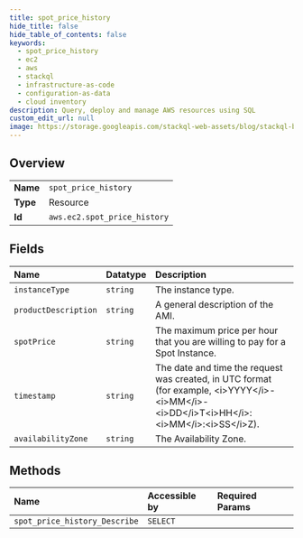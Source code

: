 ```yaml
---
title: spot_price_history
hide_title: false
hide_table_of_contents: false
keywords:
  - spot_price_history
  - ec2
  - aws    
  - stackql
  - infrastructure-as-code
  - configuration-as-data
  - cloud inventory
description: Query, deploy and manage AWS resources using SQL
custom_edit_url: null
image: https://storage.googleapis.com/stackql-web-assets/blog/stackql-blog-post-featured-image.png
---
```

  
    

## Overview
<table><tbody>
<tr><td><b>Name</b></td><td><code>spot_price_history</code></td></tr>
<tr><td><b>Type</b></td><td>Resource</td></tr>
<tr><td><b>Id</b></td><td><code>aws.ec2.spot_price_history</code></td></tr>
</tbody></table>

## Fields
| Name | Datatype | Description |
|:-----|:---------|:------------|
| `instanceType` | `string` | The instance type. |
| `productDescription` | `string` | A general description of the AMI. |
| `spotPrice` | `string` | The maximum price per hour that you are willing to pay for a Spot Instance. |
| `timestamp` | `string` | The date and time the request was created, in UTC format (for example, &lt;i&gt;YYYY&lt;/i&gt;-&lt;i&gt;MM&lt;/i&gt;-&lt;i&gt;DD&lt;/i&gt;T&lt;i&gt;HH&lt;/i&gt;:&lt;i&gt;MM&lt;/i&gt;:&lt;i&gt;SS&lt;/i&gt;Z). |
| `availabilityZone` | `string` | The Availability Zone. |
## Methods
| Name | Accessible by | Required Params |
|:-----|:--------------|:----------------|
| `spot_price_history_Describe` | `SELECT` |  |

